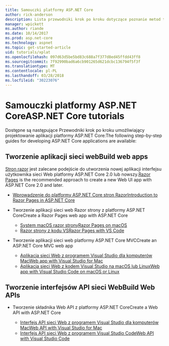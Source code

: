 ```yaml
---
title: Samouczki platformy ASP.NET Core
author: rick-anderson
description: Lista przewodniki krok po kroku dotyczące poznanie metod tworzenia aplikacji platformy ASP.NET Core.
manager: wpickett
ms.author: riande
ms.date: 10/14/2017
ms.prod: asp.net-core
ms.technology: aspnet
ms.topic: get-started-article
uid: tutorials/xplat
ms.openlocfilehash: 097d63d5be5bd83c688a7f377d8ed45ffdd43ff8
ms.sourcegitcommit: 7f92990bad6a6cb901265d621dcbc136794f5f3f
ms.translationtype: MT
ms.contentlocale: pl-PL
ms.lasthandoff: 03/28/2018
ms.locfileid: "30223076"
---
```

# <a name="aspnet-core-tutorials"></a><span data-ttu-id="56b86-103">Samouczki platformy ASP.NET Core</span><span class="sxs-lookup"><span data-stu-id="56b86-103">ASP.NET Core tutorials</span></span>

<span data-ttu-id="56b86-104">Dostępne są następujące Przewodniki krok po kroku umożliwiający projektowanie aplikacji platformy ASP.NET Core:</span><span class="sxs-lookup"><span data-stu-id="56b86-104">The following step-by-step guides for developing ASP.NET Core applications are available:</span></span>

## <a name="build-web-apps"></a><span data-ttu-id="56b86-105">Tworzenie aplikacji sieci web</span><span class="sxs-lookup"><span data-stu-id="56b86-105">Build web apps</span></span>

<span data-ttu-id="56b86-106">[Stron razor](xref:mvc/razor-pages/index) jest zalecane podejście do utworzenia nowej aplikacji interfejsu użytkownika sieci Web platformy ASP.NET Core 2.0 lub nowszy.</span><span class="sxs-lookup"><span data-stu-id="56b86-106">[Razor Pages](xref:mvc/razor-pages/index) is the recommended approach to create a new Web UI app with ASP.NET Core 2.0 and later.</span></span>

* [<span data-ttu-id="56b86-107">Wprowadzenie do platformy ASP.NET Core stron Razor</span><span class="sxs-lookup"><span data-stu-id="56b86-107">Introduction to Razor Pages in ASP.NET Core</span></span>](xref:mvc/razor-pages/index)
* <span data-ttu-id="56b86-108">Tworzenie aplikacji sieci web Razor strony z platformy ASP.NET Core</span><span class="sxs-lookup"><span data-stu-id="56b86-108">Create a Razor Pages web app with ASP.NET Core</span></span>

   * [<span data-ttu-id="56b86-109">System macOS razor strony</span><span class="sxs-lookup"><span data-stu-id="56b86-109">Razor Pages on macOS</span></span>](xref:tutorials/razor-pages-mac/index)
   * [<span data-ttu-id="56b86-110">Razor strony z kodu VS</span><span class="sxs-lookup"><span data-stu-id="56b86-110">Razor Pages with VS Code</span></span>](xref:tutorials/razor-pages-vsc/index)  

* <span data-ttu-id="56b86-111">Tworzenie aplikacji sieci web platformy ASP.NET Core MVC</span><span class="sxs-lookup"><span data-stu-id="56b86-111">Create an ASP.NET Core MVC web app</span></span>

   * [<span data-ttu-id="56b86-112">Aplikacja sieci Web z programem Visual Studio dla komputerów Mac</span><span class="sxs-lookup"><span data-stu-id="56b86-112">Web app with Visual Studio for Mac</span></span>](first-mvc-app-mac/index.md)
   * [<span data-ttu-id="56b86-113">Aplikacja sieci Web z kodem Visual Studio na macOS lub Linux</span><span class="sxs-lookup"><span data-stu-id="56b86-113">Web app with Visual Studio Code on macOS or Linux</span></span>](first-mvc-app-xplat/index.md)

## <a name="build-web-apis"></a><span data-ttu-id="56b86-114">Tworzenie interfejsów API sieci Web</span><span class="sxs-lookup"><span data-stu-id="56b86-114">Build Web APIs</span></span>
* <span data-ttu-id="56b86-115">Tworzenie składnika Web API z platformy ASP.NET Core</span><span class="sxs-lookup"><span data-stu-id="56b86-115">Create a Web API with ASP.NET Core</span></span>

  * [<span data-ttu-id="56b86-116">Interfejs API sieci Web z programem Visual Studio dla komputerów Mac</span><span class="sxs-lookup"><span data-stu-id="56b86-116">Web API with Visual Studio for Mac</span></span>](xref:tutorials/first-web-api-mac)
  * [<span data-ttu-id="56b86-117">Interfejs API sieci Web z programem Visual Studio Code</span><span class="sxs-lookup"><span data-stu-id="56b86-117">Web API with Visual Studio Code</span></span>](web-api-vsc.md)

